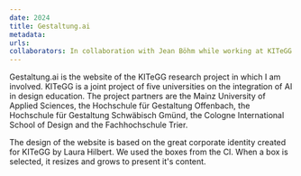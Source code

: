 ```yaml
---
date: 2024
title: Gestaltung.ai
metadata: 
urls:
collaborators: In collaboration with Jean Böhm while working at KITeGG
---
```

Gestaltung.ai is the website of the KITeGG research project in which I am involved. KITeGG is a joint project of five universities on the integration of AI in design education. The project partners are the Mainz University of Applied Sciences, the Hochschule für Gestaltung Offenbach, the Hochschule für Gestaltung Schwäbisch Gmünd, the Cologne International School of Design and the Fachhochschule Trier.

The design of the website is based on the great corporate identity created for KITeGG by Laura Hilbert. We used the boxes from the CI. When a box is selected, it resizes and grows to present it's content.

